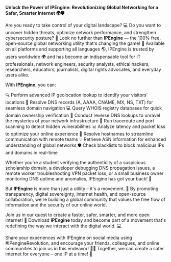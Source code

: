 **Unlock the Power of IPEngine: Revolutionizing Global Networking for a Safer, Smarter Internet 🌍🛡️**

Are you ready to take control of your digital landscape? 💻 Do you want to uncover hidden threats, optimize network performance, and strengthen cybersecurity posture? 🔐 Look no further than **IPEngine** — the 100% free, open-source global networking utility that's changing the game! 🚀 Available on all platforms and supporting all languages 🌎, IPEngine is trusted by users worldwide 🌍 and has become an indispensable tool for IT professionals, network engineers, security analysts, ethical hackers, researchers, educators, journalists, digital rights advocates, and everyday users alike. 

With **IPEngine**, you can:

🔍 Perform advanced IP geolocation lookup to identify your visitors' locations
📡 Resolve DNS records (A, AAAA, CNAME, MX, NS, TXT) for seamless domain navigation
💻 Query WHOIS registry databases for quick domain ownership verification
🚀 Conduct reverse DNS lookups to unravel the mysteries of your network infrastructure
👀 Run traceroute and port scanning to detect hidden vulnerabilities
📊 Analyze latency and packet loss to optimize your online experience
🔗 Resolve hostnames to streamline communication with remote teams
💡 Retrieve ASN information for enhanced understanding of global networks
🛡️ Check blacklists to block malicious IPs and domains in real-time

Whether you're a student verifying the authenticity of a suspicious scholarship domain, a developer debugging DNS propagation issues, a remote worker troubleshooting VPN packet loss, or a small business owner monitoring DNS uptime and anomalies, IPEngine has got your back! 🤝

But **IPEngine** is more than just a utility – it's a movement. 🔌 By promoting transparency, digital sovereignty, internet health, and open-source collaboration, we're building a global community that values the free flow of information and the security of our online world.

Join us in our quest to create a faster, safer, smarter, and more open internet! 🚀 Download **IPEngine** today and become part of a movement that's redefining the way we interact with the digital world. 💻

Share your experiences with IPEngine on social media using #IPengineRevolution, and encourage your friends, colleagues, and online communities to join us in this endeavor! 🤜👥 Together, we can create a safer internet for everyone – one IP at a time! 🔗